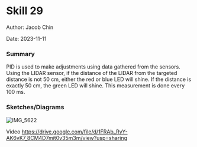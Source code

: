 #  Skill 29

Author: Jacob Chin

Date: 2023-11-11

### Summary
PID is used to make adjustments using data gathered from the sensors. Using the LIDAR sensor, if the distance of the LIDAR from the targeted distance is not 50 cm, either the red or blue LED will shine. If the distance is exactly 50 cm, the green LED will shine. This measurement is done every 100 ms.

### Sketches/Diagrams
![IMG_5622](https://github.com/BU-EC444/Chin-Jacob/assets/108195485/95224b45-cfad-4b28-b170-19a22a2012b9)

Video
https://drive.google.com/file/d/1FRAb_RyY-AK6vK7_8CM4D7mit0v35m3m/view?usp=sharing
